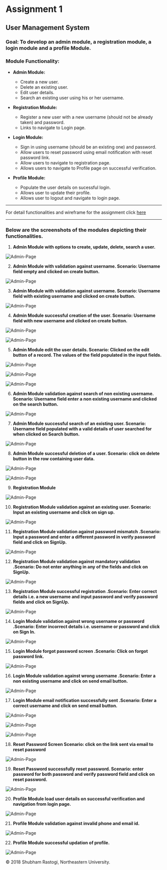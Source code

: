 # Assignment 1

## User Management System

### Goal: To develop an admin module, a registration module, a login module and a profile Module.

### Module Functionality: 

* **Admin Module:** 
    * Create a new user.
    * Delete an existing user.
    * Edit user details.
    * Search an existing user using his or her username.
      
* **Registration Module:** 
    * Register a new user with a new username (should not be already taken) and password.
    * Links to navigate to Login page.

* **Login Module:** 
    * Sign in using username (should be an existing one) and password.
    * Allow users to reset password using email notification with reset password link.
    * Allow users to navigate to registration page.
    * Allows users to navigate to Profile page on successful verification.
    
* **Profile Module:** 
    * Populate the user details on sucessful login.
    * Allows user to update their profile.
    * Allows user to logout and navigate to login page. 
    
---

For detail functionalities and wireframe for the assignment click [here](https://github.com/rastogi-s/User-Management-WebDev/blob/master/Assignment-1.pdf) 

---



### Below are the screenshots of the modules depicting their functionalities.

1. **Admin Module with options to create, update, delete, search a user.**


![Admin-Page](/screenshots/admin-1.jpg)



2. **Admin Module with validation against username. Scenario: Username field empty and clicked on create button.** 


![Admin-Page](/screenshots/admin-2.jpg)



3. **Admin Module with validation against username. Scenario: Username field with existing username and clicked on create button.** 


![Admin-Page](/screenshots/admin-3.jpg)


4. **Admin Module successful creation of the user. Scenario: Username field with new username and clicked on create button.** 


![Admin-Page](/screenshots/admin-4.jpg)



![Admin-Page](/screenshots/admin-5.jpg)



5. **Admin Module edit the user details. Scenario: Clicked on the edit button of a record. The values of the field populated in the input fields.**



![Admin-Page](/screenshots/admin-6.jpg)



![Admin-Page](/screenshots/admin-7.jpg)



![Admin-Page](/screenshots/admin-8.jpg)



6. **Admin Module validation against search of non existing username. Scenario: Username field enter a non existing username and clicked on the search button.**



![Admin-Page](/screenshots/admin-9.jpg)



7. **Admin Module successful search of an existing user. Scenario: Username field populated with a valid details of user searched for when clicked on Search button.**



![Admin-Page](/screenshots/admin-10.jpg)



8. **Admin Module successful deletion of a user. Scenario: click on delete button in the row containing user data.**


![Admin-Page](/screenshots/admin-11.jpg)



![Admin-Page](/screenshots/admin-12.jpg)


9. **Registration Module**



![Admin-Page](/screenshots/admin-13.jpg)


10. **Registration Module validation against an existing user. Scenario: Input an existing username and click on sign up.**


![Admin-Page](/screenshots/admin-14.jpg)


11. **Registration Module validation against password mismatch .Scenario: Input a password and enter a different password in verify password field and click on SignUp.**


![Admin-Page](/screenshots/admin-15.jpg)



12. **Registration Module validation against mandatory validation .Scenario: Do not enter anything in any of the fields and click on SignUp.**


![Admin-Page](/screenshots/admin-16.jpg)


13. **Registration Module successful registration .Scenario: Enter correct details i.e. a new username and input password and verify password fields and click on SignUp.**


![Admin-Page](/screenshots/admin-17.jpg)


14. **Login Module validation against wrong username or password .Scenario: Enter incorrect details i.e. username or password and click on Sign In.**


![Admin-Page](/screenshots/admin-18.jpg)


15. **Login Module forgot password screen .Scenario: Click on forgot password link.**


![Admin-Page](/screenshots/admin-19.jpg)


16. **Login Module validation against wrong username .Scenario: Enter a non existing username and  click on send email button.**


![Admin-Page](/screenshots/admin-20.jpg)


17. **Login Module email notification successfully sent .Scenario: Enter a correct username and  click on send email button.**


![Admin-Page](/screenshots/admin-21.jpg)


![Admin-Page](/screenshots/admin-22.jpg)


![Admin-Page](/screenshots/admin-23.jpg) 


18. **Reset Password Screen Scenario: click on the link sent via email to reset password**


![Admin-Page](/screenshots/admin-24.jpg)


19. **Reset Password successfully reset password. Scenario: enter password for both password and verify password field and click on reset password.**


![Admin-Page](/screenshots/admin-25.jpg)


20. **Profile Module load user details on successful verification and navigation from login page.**


![Admin-Page](/screenshots/admin-26.jpg)


21. **Profile Module validation against invalid phone and email id.**

 
![Admin-Page](/screenshots/admin-27.jpg)


22. **Profile Module successful updation of profile.**

 
![Admin-Page](/screenshots/admin-28.jpg)




© 2018 Shubham Rastogi, Northeastern University.

